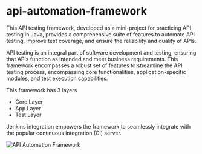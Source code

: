 # api-automation-framework
This API testing framework, developed as a mini-project for practicing API testing in Java, provides a comprehensive suite of features to automate API testing, improve test coverage, and ensure the reliability and quality of APIs.

API testing is an integral part of software development and testing, ensuring that APIs function as intended and meet business requirements. This framework encompasses a robust set of features to streamline the API testing process, encompassing core functionalities, application-specific modules, and test execution capabilities.

This framework has 3 layers 

- Core Layer
- App Layer
- Test Layer

Jenkins integration empowers the framework to seamlessly integrate with the popular continuous integration (CI) server.

![API Automation Framework](https://github.com/rahulbwn/API-Automation-FrameWork/assets/8847216/c7ae63a2-7d30-4c38-b658-ceab34b73be2)

